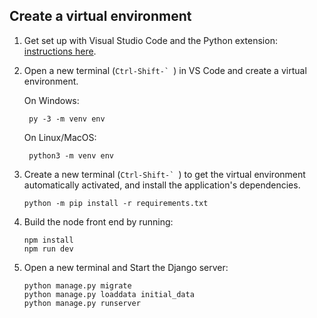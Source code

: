 
## Create a virtual environment 

1. Get set up with Visual Studio Code and the Python extension: [instructions here](https://aka.ms/pythonvscode).

2. Open a new terminal (```Ctrl-Shift-` ```) in VS Code and create a virtual environment.
 
    On Windows:

        py -3 -m venv env


    On Linux/MacOS:

        python3 -m venv env


3. Create a new terminal  (```Ctrl-Shift-` ```) to get the virtual environment automatically activated, and install the application's dependencies.

    ```
    python -m pip install -r requirements.txt
    ```
4. Build the node front end by running:

    ```
    npm install
    npm run dev
    ```
    
5. Open a new terminal and Start the Django server:

    ```
    python manage.py migrate
    python manage.py loaddata initial_data
    python manage.py runserver
    ```

<!-- 
# Contributing

This project welcomes contributions and suggestions.  Most contributions require you to agree to a
Contributor License Agreement (CLA) declaring that you have the right to, and actually do, grant us
the rights to use your contribution. For details, visit https://cla.microsoft.com.

When you submit a pull request, a CLA-bot will automatically determine whether you need to provide
a CLA and decorate the PR appropriately (e.g., label, comment). Simply follow the instructions
provided by the bot. You will only need to do this once across all repos using our CLA.

This project has adopted the [Microsoft Open Source Code of Conduct](https://opensource.microsoft.com/codeofconduct/).
For more information see the [Code of Conduct FAQ](https://opensource.microsoft.com/codeofconduct/faq/) or
contact [opencode@microsoft.com](mailto:opencode@microsoft.com) with any additional questions or comments. -->
